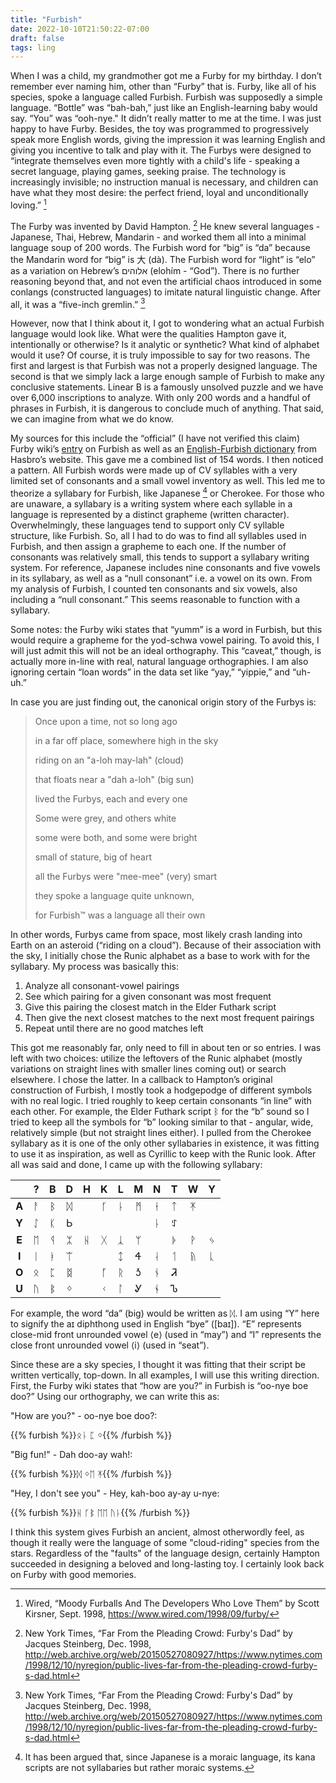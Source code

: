 ```yaml
---
title: "Furbish"
date: 2022-10-10T21:50:22-07:00
draft: false
tags: ling
---
```


When I was a child, my grandmother got me a Furby for my birthday. I don’t remember ever naming him, other than “Furby” that is. Furby, like all of his species, spoke a language called Furbish. Furbish was supposedly a simple language. “Bottle” was “bah-bah,” just like an English-learning baby would say.  “You” was “ooh-nye." It didn’t really matter to me at the time. I was just happy to have Furby. Besides, the toy was programmed to progressively speak more English words, giving the impression it was learning English and giving you incentive to talk and play with it. The Furbys were designed to “integrate themselves even more tightly with a child's life - speaking a secret language, playing games, seeking praise. The technology is increasingly invisible; no instruction manual is necessary, and children can have what they most desire: the perfect friend, loyal and unconditionally loving.” [^1]

The Furby was invented by David Hampton. [^2] He knew several languages - Japanese, Thai, Hebrew, Mandarin - and worked them all into a minimal language soup of 200 words. The Furbish word for “big” is “da” because the Mandarin word for “big” is 大 (dà). The Furbish word for “light” is “elo” as a variation on Hebrew’s אלוהים (elohím - “God”). There is no further reasoning beyond that, and not even the artificial chaos introduced in some conlangs (constructed languages) to imitate natural linguistic change. After all, it was a “five-inch gremlin.” [^2]

However, now that I think about it, I got to wondering what an actual Furbish language would look like. What were the qualities Hampton gave it, intentionally or otherwise? Is it analytic or synthetic? What kind of alphabet would it use? Of course, it is truly impossible to say for two reasons. The first and largest is that Furbish was not a properly designed language. The second is that we simply lack a large enough sample of Furbish to make any conclusive statements. Linear B is a famously unsolved puzzle and we have over 6,000 inscriptions to analyze. With only 200 words and a handful of phrases in Furbish, it is dangerous to conclude much of anything. That said, we can imagine from what we do know.

My sources for this include the “official” (I have not verified this claim) Furby wiki’s [entry](https://official-furby.fandom.com/wiki/Furbish_(language)) on Furbish as well as an [English-Furbish dictionary](https://www.hasbro.com/common/assets/Image/Printables/48b6f7255056900b10435c83cc620c4b/25B3E34650569047F5895DB39002D65D/25B91F7B50569047F5B92815857F066F.pdf) from Hasbro’s website. This gave me a combined list of 154 words. I then noticed a pattern. All Furbish words were made up of CV syllables with a very limited set of consonants and a small vowel inventory as well. This led me to theorize a syllabary for Furbish, like Japanese [^3] or Cherokee. For those who are unaware, a syllabary is a writing system where each syllable in a language is represented by a distinct grapheme (written character). Overwhelmingly, these languages tend to support only CV syllable structure, like Furbish. So, all I had to do was to find all syllables used in Furbish, and then assign a grapheme to each one. If the number of consonants was relatively small, this tends to support a syllabary writing system. For reference, Japanese includes nine consonants and five vowels in its syllabary, as well as a “null consonant” i.e. a vowel on its own. From my analysis of Furbish, I counted ten consonants and six vowels, also including a “null consonant.” This seems reasonable to function with a syllabary. 

Some notes: the Furby wiki states that “yumm” is a word in Furbish, but this would require a grapheme for the yod-schwa vowel pairing. To avoid this, I will just admit this will not be an ideal orthography. This “caveat,” though, is actually more in-line with real, natural language orthographies. I am also ignoring certain “loan words” in the data set like “yay,” “yippie,” and “uh-uh.”

In case you are just finding out, the canonical origin story of the Furbys is:

> Once upon a time, not so long ago
>
> in a far off place, somewhere high in the sky
>
> riding on an "a-loh may-lah" (cloud)
>
> that floats near a "dah a-loh" (big sun)
>
> lived the Furbys, each and every one
>
>  
> 
> Some were grey, and others white
>
> some were both, and some were bright
>
> small of stature, big of heart
>
> all the Furbys were "mee-mee" (very) smart
>
> they spoke a language quite unknown,
>
> for Furbish™ was a language all their own
>

In other words, Furbys came from space, most likely crash landing into Earth on an asteroid (“riding on a cloud”). Because of their association with the sky, I initially chose the Runic alphabet as a base to work with for the syllabary. My process was basically this:

1. Analyze all consonant-vowel pairings
2. See which pairing for a given consonant was most frequent
3. Give this pairing the closest match in the Elder Futhark script
4. Then give the next closest matches to the next most frequent pairings
5. Repeat until there are no good matches left

This got me reasonably far, only need to fill in about ten or so entries. I was left with two choices: utilize the leftovers of the Runic alphabet (mostly variations on straight lines with smaller lines coming out) or search elsewhere. I chose the latter. In a callback to Hampton’s original construction of Furbish, I mostly took a hodgepodge of different symbols with no real logic. I tried roughly to keep certain consonants “in line” with each other. For example, the Elder Futhark script ᛒ for the “b” sound so I tried to keep all the symbols for “b” looking similar to that - angular, wide, relatively simple (but not straight lines either). I pulled from the Cherokee syllabary as it is one of the only other syllabaries in existence, it was fitting to use it as inspiration, as well as Cyrillic to keep with the Runic look. After all was said and done, I came up with the following syllabary:

|       | ? | B | D | H | K | L | M | N |  T | W | Y |
|:-----:|:-:|:-:|:-:|:-:|:-:|:-:|:-:|:-:|:--:|:-:|:-:|
| **A** | ᚨ | ᛒ | ᛞ |   | ᚴ | ᚿ | ᛗ | ᛂ |  ᛏ | ᛡ |   |
| **Y** | ᛇ | ᛕ | Ь |   |   |   |   | ᚿ | ꇰ |   |   |
| **E** | ᛖ | ᛩ | ᛯ | ᚺ | ᚷ | ᛣ | ᛘ |   |  ᚧ | ᚹ | ᛃ |
| **I** | ᛁ | ᛓ | ᛠ |   |   | ᛨ | Ꮞ | ᛆ |  ᛐ | ᚥ | ᚳ |
| **O** | ᛟ | ᛈ | ᛥ |   | ᚵ | ᚱ | Ꮌ | ᚾ |  Ꮨ |   |   |
| **U** | ᚢ | ᛔ | ᛜ |   | ᚲ | ᛚ | Ꮍ | ᛀ |  Ꮦ |   |   |

For example, the word “da” (big) would be written as ᛞ. I am using “Y” here to signify the aɪ diphthong used in English “bye” ([baɪ]). “E” represents close-mid front unrounded vowel ⟨e⟩ (used in “may”) and “I” represents the close front unrounded vowel ⟨i⟩ (used in “seat”). 

Since these are a sky species, I thought it was fitting that their script be written vertically, top-down. In all examples, I will use this writing direction. First, the Furby wiki states that “how are you?” in Furbish is “oo-nye boe doo?” Using our orthography, we can write this as:

"How are you?" - oo-nye boe doo?:

{{% furbish %}}ᛟᚿ ᛈ ᛜ{{% /furbish %}}

"Big fun!" - Dah doo-ay wah!:

{{% furbish %}}ᛞ ᛜᛖ ᛡ{{% /furbish %}}

"Hey, I don't see you" - Hey, kah-boo ay-ay u-nye:

{{% furbish %}}ᚺ ᚴᛔ ᛖᛖ ᚢᚿ{{% /furbish %}}

I think this system gives Furbish an ancient, almost otherwordly feel, as though it really were the language of some "cloud-riding" species from the stars. Regardless of the "faults" of the language design, certainly Hampton succeeded in designing a beloved and long-lasting toy. I certainly look back on Furby with good memories.

[^1]: Wired, “Moody Furballs And The Developers Who Love Them” by Scott Kirsner, Sept. 1998, https://www.wired.com/1998/09/furby/
[^2]: New York Times, “Far From the Pleading Crowd: Furby's Dad” by Jacques Steinberg, Dec. 1998, http://web.archive.org/web/20150527080927/https://www.nytimes.com/1998/12/10/nyregion/public-lives-far-from-the-pleading-crowd-furby-s-dad.html
[^3]: It has been argued that, since Japanese is a moraic language, its kana scripts are not syllabaries but rather moraic systems.
